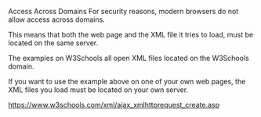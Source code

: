Access Across Domains
For security reasons, modern browsers do not allow access across domains.

This means that both the web page and the XML file it tries to load, must be located on the same server.

The examples on W3Schools all open XML files located on the W3Schools domain.

If you want to use the example above on one of your own web pages, the XML files you load must be located on your own server.

https://www.w3schools.com/xml/ajax_xmlhttprequest_create.asp